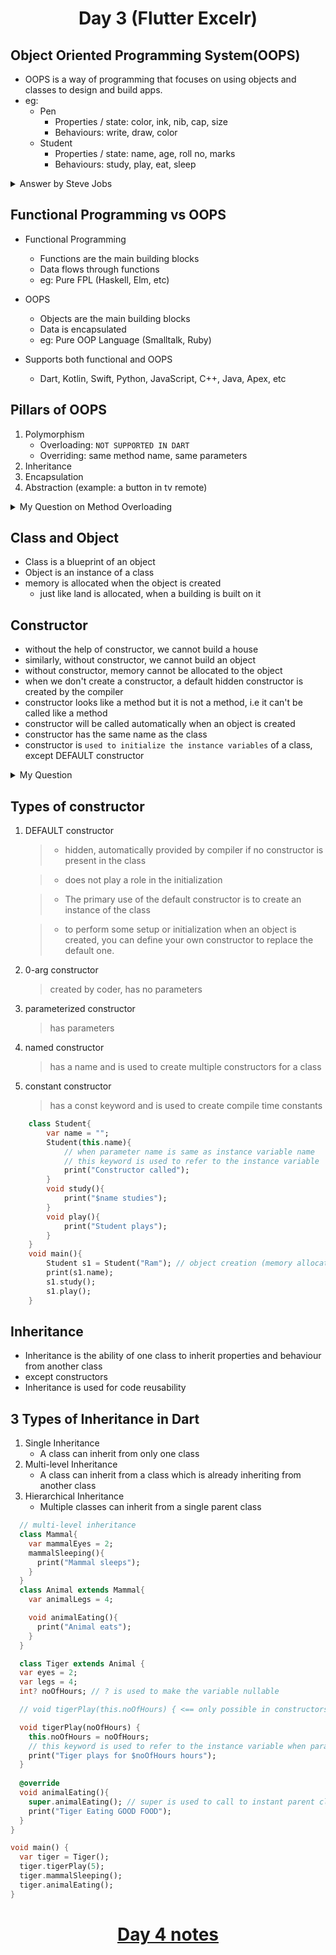 <h1 align="center"> Day 3 (Flutter Excelr)</h1>

## Object Oriented Programming System(OOPS)

- OOPS is a way of programming that focuses on using objects and classes to design and build apps.
- eg:
  - Pen
    - Properties / state: color, ink, nib, cap, size
    - Behaviours: write, draw, color
  - Student
    - Properties / state: name, age, roll no, marks
    - Behaviours: study, play, eat, sleep

<details>
   <summary>Answer by Steve Jobs</summary>
   
   <br><b>Jeff Goodell:</b>

        Would you explain, in simple terms, exactly what object-oriented software is?
   

  <b>Steve Jobs: </b><br>

        Objects are like people. 
        They’re living, breathing things that have knowledge inside them about how to do things 
        and have memory inside them so they can remember things. And rather than interacting with them at a very low level, 
        you interact with them at a very high level of abstraction, like we’re doing right here.

        Here’s an example: 
          If I’m your laundry object, you can give me your dirty clothes and send me a message that says, 
          “Can you get my clothes laundered, please.” I happen to know where the best laundry place in San Francisco is. 
          And I speak English, and I have dollars in my pockets. 
          So I go out and hail a taxicab and tell the driver to take me to this place in San Francisco. 
          I go get your clothes laundered, I jump back in the cab, I get back here. 
          I give you your clean clothes and say, “Here are your clean clothes.”

          You have no idea how I did that. 
          You have no knowledge of the laundry place. Maybe you speak French, and you can’t even hail a taxi.
          You can’t pay for one, you don’t have dollars in your pocket. Yet I knew how to do all of that.
          And you didn’t have to know any of it. All that complexity was hidden inside of me, 
          and we were able to interact at a very high level of abstraction. 
          That’s what objects are. They encapsulate complexity, and the interfaces to that complexity are high level.
</details>

## Functional Programming vs OOPS

- Functional Programming
  - Functions are the main building blocks
  - Data flows through functions
  - eg: Pure FPL (Haskell, Elm, etc)
- OOPS

  - Objects are the main building blocks
  - Data is encapsulated
  - eg: Pure OOP Language (Smalltalk, Ruby)

- Supports both functional and OOPS
  - Dart, Kotlin, Swift, Python, JavaScript, C++, Java, Apex, etc

## Pillars of OOPS

1. Polymorphism 
    - Overloading: `NOT SUPPORTED IN DART`
    - Overriding: same method name, same parameters
2. Inheritance
3. Encapsulation
4. Abstraction (example: a button in tv remote)

<details> 
  <summary>My Question on Method Overloading</summary>
  <p>
    <br><b>Qn: </b><br> <br> Why some languages like <u>Dart and Python don't have method overloading</u>? what is the problem with method overloading?
  </p>

  <p>
    <b>Ans: </b>
    <ul>
      <li>
        This is due to their dynamic nature and the way they handle function arguments.
      </li><br>      
      <li>
        In these languages, you can pass varying numbers and types of arguments to a function, which makes method overloading unnecessary. 
        For example, you can use optional parameters, default values, or collections (like lists or dictionaries) to achieve similar results to method overloading.
      </li><br>
      <li>
        Instead of method overloading, Dart and Python offer other features like default parameters and named parameters to achieve similar functionality with less complexity.     
    </ul>  
  </p>
</details>

## Class and Object

- Class is a blueprint of an object
- Object is an instance of a class
- memory is allocated when the object is created
  - just like land is allocated, when a building is built on it

## Constructor

- without the help of constructor, we cannot build a house
- similarly, without constructor, we cannot build an object
- without constructor, memory cannot be allocated to the object
- when we don't create a constructor, a default hidden constructor is created by the compiler
- constructor looks like a method but it is not a method, i.e it can't be called like a method
- constructor will be called automatically when an object is created
- constructor has the same name as the class
- constructor is `used to initialize the instance variables` of a class, except DEFAULT constructor

<details>
  <summary>My Question</summary>
  <p>
    <b>Q : </b> 
      <ul>
        <li>What if a developer creates a constructor and does not explicitly initializes the variables? will the variables be initialized, if yes, who does it? Will the default constructor be provided or something else happens?</li>
    </ul>
    <b>A :</b> 
      <ul>
        <li>If a developer creates a constructor and does not explicitly initialize the instance variables, those variables will still be initialized with their default values.</li><br>
        <li>The <i><u><b>automatic initialization</b></u></i> of instance variables with default values is done <i><u><b>by Dart runtime system</b></u></i> when an object is created. This is a built-in feature of the language and happens regardless of whether a constructor is defined or not.</li><br>
        <li>The <b>default constructor</b> provided by the compiler <strike>does not play a role in initialization.</strike></li>
      </ul>
  </p>
</details>

## Types of constructor

  1. DEFAULT constructor

      > - hidden, automatically provided by compiler if no constructor is present in the class

      > - does not play a role in the initialization

      > - The primary use of the default constructor is to create an instance of the class

      > - to perform some setup or initialization when an object is created, you can define your own constructor to replace the default one.
    
  2. 0-arg constructor
      > created by coder, has no parameters 
  3. parameterized constructor
      > has parameters
  4. named constructor
      > has a name and is used to create multiple constructors for a class
  5. constant constructor
      > has a const keyword and is used to create compile time constants

```dart
    class Student{
        var name = "";
        Student(this.name){
            // when parameter name is same as instance variable name
            // this keyword is used to refer to the instance variable
            print("Constructor called");
        }
        void study(){
            print("$name studies");  
        }
        void play(){
            print("Student plays");
        }
    }
    void main(){
        Student s1 = Student("Ram"); // object creation (memory allocation)
        print(s1.name);
        s1.study();
        s1.play();
    }
```

## Inheritance

- Inheritance is the ability of one class to inherit properties and behaviour from another class
- except constructors
- Inheritance is used for code reusability 

## 3 Types of Inheritance in Dart

1. Single Inheritance
    - A class can inherit from only one class
2. Multi-level Inheritance
    - A class can inherit from a class which is already inheriting from another class
3. Hierarchical Inheritance
    - Multiple classes can inherit from a single parent class

```dart
  // multi-level inheritance
  class Mammal{
    var mammalEyes = 2;
    mammalSleeping(){
      print("Mammal sleeps");
    }
  }
  class Animal extends Mammal{
    var animalLegs = 4;

    void animalEating(){
      print("Animal eats");
    }
  }

  class Tiger extends Animal {
  var eyes = 2;
  var legs = 4;
  int? noOfHours; // ? is used to make the variable nullable

  // void tigerPlay(this.noOfHours) { <== only possible in constructors

  void tigerPlay(noOfHours) {
    this.noOfHours = noOfHours;
    // this keyword is used to refer to the instance variable when parameter name is same as instance variable name
    print("Tiger plays for $noOfHours hours");
  }
  
  @override
  void animalEating(){
    super.animalEating(); // super is used to call to instant parent class
    print("Tiger Eating GOOD FOOD");
  }
}

void main() {
  var tiger = Tiger();
  tiger.tigerPlay(5);
  tiger.mammalSleeping();
  tiger.animalEating();
}
```







<h1 align="center"> <a href="/day4.md">Day 4 notes</a></h1>
